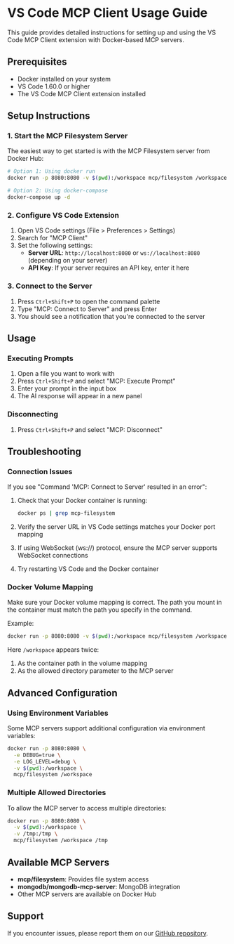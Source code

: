 # VS Code MCP Client Usage Guide

This guide provides detailed instructions for setting up and using the VS Code MCP Client extension with Docker-based MCP servers.

## Prerequisites

- Docker installed on your system
- VS Code 1.60.0 or higher
- The VS Code MCP Client extension installed

## Setup Instructions

### 1. Start the MCP Filesystem Server

The easiest way to get started is with the MCP Filesystem server from Docker Hub:

```bash
# Option 1: Using docker run
docker run -p 8080:8080 -v $(pwd):/workspace mcp/filesystem /workspace

# Option 2: Using docker-compose
docker-compose up -d
```

### 2. Configure VS Code Extension

1. Open VS Code settings (File > Preferences > Settings)
2. Search for "MCP Client"
3. Set the following settings:
   - **Server URL**: `http://localhost:8080` or `ws://localhost:8080` (depending on your server)
   - **API Key**: If your server requires an API key, enter it here

### 3. Connect to the Server

1. Press `Ctrl+Shift+P` to open the command palette
2. Type "MCP: Connect to Server" and press Enter
3. You should see a notification that you're connected to the server

## Usage

### Executing Prompts

1. Open a file you want to work with
2. Press `Ctrl+Shift+P` and select "MCP: Execute Prompt"
3. Enter your prompt in the input box
4. The AI response will appear in a new panel

### Disconnecting

1. Press `Ctrl+Shift+P` and select "MCP: Disconnect"

## Troubleshooting

### Connection Issues

If you see "Command 'MCP: Connect to Server' resulted in an error":

1. Check that your Docker container is running:
   ```bash
   docker ps | grep mcp-filesystem
   ```

2. Verify the server URL in VS Code settings matches your Docker port mapping

3. If using WebSocket (ws://) protocol, ensure the MCP server supports WebSocket connections

4. Try restarting VS Code and the Docker container

### Docker Volume Mapping

Make sure your Docker volume mapping is correct. The path you mount in the container must match the path you specify in the command.

Example:
```bash
docker run -p 8080:8080 -v $(pwd):/workspace mcp/filesystem /workspace
```

Here `/workspace` appears twice:
1. As the container path in the volume mapping
2. As the allowed directory parameter to the MCP server

## Advanced Configuration

### Using Environment Variables

Some MCP servers support additional configuration via environment variables:

```bash
docker run -p 8080:8080 \
  -e DEBUG=true \
  -e LOG_LEVEL=debug \
  -v $(pwd):/workspace \
  mcp/filesystem /workspace
```

### Multiple Allowed Directories

To allow the MCP server to access multiple directories:

```bash
docker run -p 8080:8080 \
  -v $(pwd):/workspace \
  -v /tmp:/tmp \
  mcp/filesystem /workspace /tmp
```

## Available MCP Servers

- **mcp/filesystem**: Provides file system access
- **mongodb/mongodb-mcp-server**: MongoDB integration
- Other MCP servers are available on Docker Hub

## Support

If you encounter issues, please report them on our [GitHub repository](https://github.com/yourusername/vscode-mcp-client/issues).

